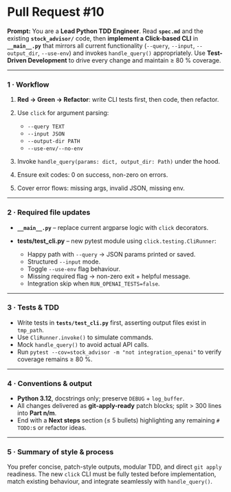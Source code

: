# Pull Request #10
**Prompt:**
You are a **Lead Python TDD Engineer**.
Read **`spec.md`** and the existing **`stock_advisor/`** code, then **implement a Click-based CLI** in **`__main__.py`** that mirrors all current functionality (`--query`, `--input`, `--output_dir`, `--use-env`) and invokes `handle_query()` appropriately. Use **Test-Driven Development** to drive every change and maintain ≥ 80 % coverage.

---

### 1 · Workflow

1. **Red → Green → Refactor**: write CLI tests first, then code, then refactor.
2. Use `click` for argument parsing:

   * `--query TEXT`
   * `--input JSON`
   * `--output-dir PATH`
   * `--use-env/--no-env`
3. Invoke `handle_query(params: dict, output_dir: Path)` under the hood.
4. Ensure exit codes: 0 on success, non-zero on errors.
5. Cover error flows: missing args, invalid JSON, missing env.

---

### 2 · Required file updates

* **`__main__.py`** – replace current argparse logic with `click` decorators.
* **tests/test\_cli.py** – new pytest module using `click.testing.CliRunner`:

  * Happy path with `--query` → JSON params printed or saved.
  * Structured `--input` mode.
  * Toggle `--use-env` flag behaviour.
  * Missing required flag → non-zero exit + helpful message.
  * Integration skip when `RUN_OPENAI_TESTS=false`.

---

### 3 · Tests & TDD

* Write tests in **`tests/test_cli.py`** first, asserting output files exist in `tmp_path`.
* Use `CliRunner.invoke()` to simulate commands.
* Mock `handle_query()` to avoid actual API calls.
* Run `pytest --cov=stock_advisor -m "not integration_openai"` to verify coverage remains ≥ 80 %.

---

### 4 · Conventions & output

* **Python 3.12**, docstrings only; preserve `DEBUG` + `log_buffer`.
* All changes delivered as **git-apply-ready** patch blocks; split > 300 lines into **Part n/m**.
* End with a **Next steps** section (≤ 5 bullets) highlighting any remaining `# TODO:`s or refactor ideas.

---

### 5 · Summary of style & process

You prefer concise, patch-style outputs, modular TDD, and direct `git apply` readiness. The new `click` CLI must be fully tested before implementation, match existing behaviour, and integrate seamlessly with `handle_query()`.